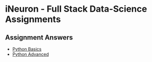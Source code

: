 # iNeuron - Full Stack Data-Science Assignments 

## Assignment Answers

- [Python Basics](https://github.com/Naveen-S6/Full_Stack_Data-Science_Assignments/tree/main/Assignments)
- [Python Advanced](https://github.com/Naveen-S6/Full_Stack_Data-Science_Assignments/tree/main/Programming_Assignments)
